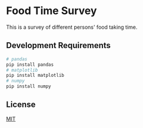 # Food Time Survey

This is a survey of different persons' food taking time.

## Development Requirements

```bash
# pandas
pip install pandas
# matplotlib
pip install matplotlib
# numpy
pip install numpy
```

## License

[MIT](https://choosealicense.com/licenses/mit/)